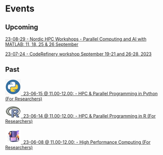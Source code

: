 # Events

## Upcoming
[23-08-29 - Nordic HPC Workshops - Parallel Computing and AI with MATLAB:  11, 18, 25 & 26 September ](https://se.mathworks.com/company/events/seminars/series/mondays-with-matlab-hpc-workshops-nrd-2023.html?s_v1=50311&elqem=4081309_EM_NRD_DIR_23-08_MOE-EDU&elqTrackId=b9edc9bae3fe41a09032869c0f04d5cb&elq=668a608968774a9baa9578c370f73b6f&elqaid=50311&elqat=1&elqCampaignId=18845)

[23-07-24 - CodeRefinery workshop September 19-21 and 26-28, 2023](https://coderefinery.github.io/2023-09-19-workshop/)

## Past 

[![Python](./images/course_python.png)&nbsp;&nbsp;23-06-15 @ 11.00-12.00: - HPC & Parallel Programming in Python (For Researchers)](https://cbs.libcal.com/event/4030635)

[![R](./images/course_R.png)&nbsp;&nbsp;23-06-14 @ 11.00-12.00: - HPC & Parallel Programming in R (For Researchers)](https://cbs.libcal.com/event/4030629)

[![intro](./images/course_intro.jpg)&nbsp;&nbsp;23-06-08 @ 11.00-12.00: - High Performance Computing (For Researchers)](https://cbs.libcal.com/event/4007624)